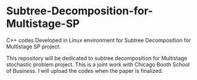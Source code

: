 # Subtree-Decomposition-for-Multistage-SP
C++ codes Developed in Linux environment for Subtree Decomposition for Multistage SP project. 
 
 
 
 This repository will be dedicated to subtree decomposition for Multistage stochastic problem project. This is a joint work with Chicago Booth School of Business. I will upload the codes when the paper is finalized. 
 
 
 
 
 

